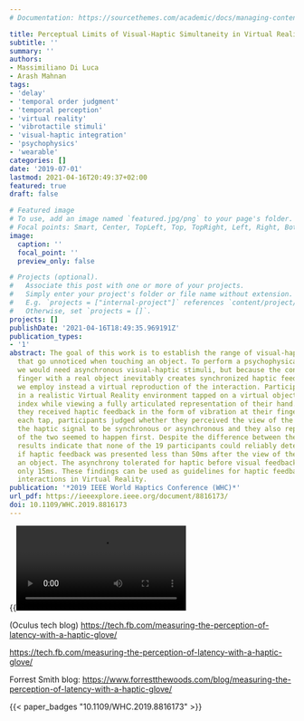 ```yaml
---
# Documentation: https://sourcethemes.com/academic/docs/managing-content/

title: Perceptual Limits of Visual-Haptic Simultaneity in Virtual Reality Interactions
subtitle: ''
summary: ''
authors:
- Massimiliano Di Luca
- Arash Mahnan
tags:
- 'delay'
- 'temporal order judgment'
- 'temporal perception'
- 'virtual reality'
- 'vibrotactile stimuli'
- 'visual-haptic integration'
- 'psychophysics'
- 'wearable'
categories: []
date: '2019-07-01'
lastmod: 2021-04-16T20:49:37+02:00
featured: true
draft: false

# Featured image
# To use, add an image named `featured.jpg/png` to your page's folder.
# Focal points: Smart, Center, TopLeft, Top, TopRight, Left, Right, BottomLeft, Bottom, BottomRight.
image:
  caption: ''
  focal_point: ''
  preview_only: false

# Projects (optional).
#   Associate this post with one or more of your projects.
#   Simply enter your project's folder or file name without extension.
#   E.g. `projects = ["internal-project"]` references `content/project/deep-learning/index.md`.
#   Otherwise, set `projects = []`.
projects: []
publishDate: '2021-04-16T18:49:35.969191Z'
publication_types:
- '1'
abstract: The goal of this work is to establish the range of visual-haptic asynchronies
  that go unnoticed when touching an object. To perform a psychophysical study, however,
  we would need asynchronous visual-haptic stimuli, but because the contact of the
  finger with a real object inevitably creates synchronized haptic feedback, here
  we employ instead a virtual reproduction of the interaction. Participants immersed
  in a realistic Virtual Reality environment tapped on a virtual object with their
  index while viewing a fully articulated representation of their hand. Upon tapping,
  they received haptic feedback in the form of vibration at their fingertip. After
  each tap, participants judged whether they perceived the view of the contact and
  the haptic signal to be synchronous or asynchronous and they also reported which
  of the two seemed to happen first. Despite the difference between the two judgments,
  results indicate that none of the 19 participants could reliably detect the asynchrony
  if haptic feedback was presented less than 50ms after the view of the contact with
  an object. The asynchrony tolerated for haptic before visual feedback was instead
  only 15ms. These findings can be used as guidelines for haptic feedback in hand-based
  interactions in Virtual Reality.
publication: '*2019 IEEE World Haptics Conference (WHC)*'
url_pdf: https://ieeexplore.ieee.org/document/8816173/
doi: 10.1109/WHC.2019.8816173
---
```

{{<video src="WHC 2019 - 1147.mp4">}}


(Oculus tech blog)
<a href="https://tech.fb.com/measuring-the-perception-of-latency-with-a-haptic-glove/">https://tech.fb.com/measuring-the-perception-of-latency-with-a-haptic-glove/</a>

https://tech.fb.com/measuring-the-perception-of-latency-with-a-haptic-glove/

Forrest Smith blog:
<a href="https://www.forrestthewoods.com/blog/measuring-the-perception-of-latency-with-a-haptic-glove/">https://www.forrestthewoods.com/blog/measuring-the-perception-of-latency-with-a-haptic-glove/</a>

{{< paper_badges "10.1109/WHC.2019.8816173" >}}
